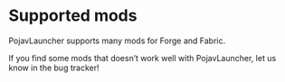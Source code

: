 # Supported mods

PojavLauncher supports many mods for Forge and Fabric.

If you find some mods that doesn’t work well with PojavLauncher, let us know in the bug tracker!
